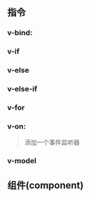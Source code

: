 ## 指令

### v-bind:
>
### v-if
>
### v-else
>
### v-else-if
>
### v-for
>
### v-on:
>添加一个事件监听器
### v-model
>



## 组件(component)

